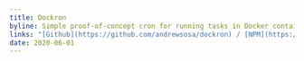 ```yaml
---
title: Dockron
byline: Simple proof-of-concept cron for running tasks in Docker containers.
links: "[Github](https://github.com/andrewsosa/dockron) / [NPM](https://www.npmjs.com/package/dockron)"
date: 2020-06-01
---
```


